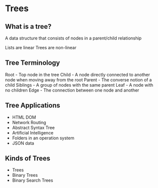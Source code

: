 # Trees

## What is a tree?

A data structure that consists of nodes in a parent/child relationship

Lists are linear
Trees are non-linear

## Tree Terminology

Root - Top node in the tree
Child - A node directly connected to another node when moving away from the root
Parent - The converse notion of a child
Siblings - A group of nodes with the same parent
Leaf - A node with no children
Edge - The connection between one node and another

## Tree Applications

- HTML DOM
- Network Routing
- Abstract Syntax Tree
- Artificial Intelligence
- Folders in an operation system
- JSON data

## Kinds of Trees

- Trees
- Binary Trees
- Binary Search Trees

